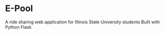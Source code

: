 # E-Pool
A ride sharing web application for Illinois State University students
Built with Python Flask
